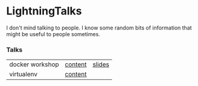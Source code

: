 # LightningTalks
I don't mind talking to people. I know some random bits of information that might be useful to people sometimes.

### Talks
|     |  |  |
| --- | ------- | ------ |
| docker workshop | [content](./docker-getting-started-workshop) | [slides](https://gitpitch.com/joelpagliuca/lightningtalks/master?p=docker-getting-started-workshop) |
| virtualenv | [content](./virtualenv) |  |
